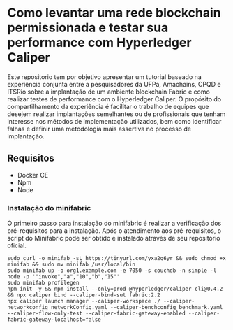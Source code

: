 # Como levantar uma rede blockchain permissionada e testar sua performance com Hyperledger Caliper 

Este repositorio tem por objetivo apresentar um tutorial baseado na experiência conjunta entre a pesquisadores da UFPa, Amachains, CPQD e ITSRio sobre a implantação de um ambiente blockchain Fabric e como realizar testes de performance com o Hyperledger Caliper. O propósito do compartilhamento da experiência é facilitar o trabalho de equipes que desejem realizar implantações semelhantes ou de profissionais que tenham interesse nos métodos de implementação utilizados, bem como identificar falhas e definir uma metodologia mais assertiva no processo de implantação.

## Requisitos

* Docker CE
* Npm
* Node


### Instalação do minifabric

O primeiro passo para instalação do minifabric é realizar a verificação dos pré-requisitos para a instalação. Após o atendimento aos pré-requisitos, o script do Minifabric pode ser obtido e instalado através de seu repositório oficial.

```
sudo curl -o minifab -sL https://tinyurl.com/yxa2q6yr && sudo chmod +x minifab && sudo mv minifab /usr/local/bin
sudo minifab up -o org1.example.com -e 7050 -s couchdb -n simple -l node -p '"invoke","a","10","b","15"'
sudo minifab profilegen
npm init -y && npm install --only=prod @hyperledger/caliper-cli@0.4.2 && npx caliper bind --caliper-bind-sut fabric:2.2
npx caliper launch manager --caliper-workspace ./ --caliper-networkconfig networkConfig.yaml --caliper-benchconfig benchmark.yaml --caliper-flow-only-test --caliper-fabric-gateway-enabled --caliper-fabric-gateway-localhost=false

```
